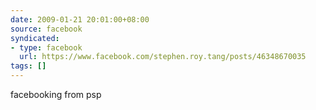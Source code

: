 ```yaml
---
date: 2009-01-21 20:01:00+08:00
source: facebook
syndicated:
- type: facebook
  url: https://www.facebook.com/stephen.roy.tang/posts/46348670035
tags: []
---
```


facebooking from psp